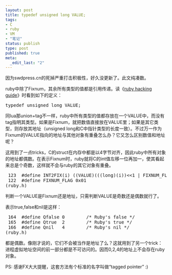 ```yaml
---
layout: post
title: typedef unsigned long VALUE;
tags: 
- C
- ruby
- VM
- "笔记"
status: publish
type: post
published: true
meta: 
  _edit_last: "2"
---
```


因为swdpress.cn的死掉严重打击积极性，好久没更新了。此文纯凑数。

ruby中除了Fixnum，其余所有类型的值都是引用传递。读《<a href="http://code.google.com/p/rhgchs/">ruby hacking guide</a>》时看到如下的定义：

<pre lang="c">
typedef unsigned long VALUE;
</pre>

同lua那union+tag不一样，ruby中所有类型的值都存放在一个VALUE中，而没有tag指明其类型。如果是Fixnum，就把数值直接放在VALUE里；如果是其它类型，则存放其地址（unsigned long和C中指针类型的长度一致）。不过万一作为Fixnum的VALUE指向的地址与其他对象有重叠怎么办？它又怎么区别数值和地址呢？

这用到了一点tricks，C的struct在内存中都是以4字节对齐，因此ruby中所有对象的地址都偶数。在表示Fixnum时，ruby就将C的int值左移一位再加一，使其看起来总是个奇数，这样就不会与ruby的其它对象有重叠。

<pre lang="c">
 123  #define INT2FIX(i) ((VALUE)(((long)(i))<<1 | FIXNUM_FLAG))
 122  #define FIXNUM_FLAG 0x01
(ruby.h)
</pre>

判断一个VALUE是Fixnum还是地址，只需判断VALUE是奇数还是偶数就行了。

表示true,false和nil是这样：

<pre lang="c">
 164  #define Qfalse 0        /* Ruby's false */
 165  #define Qtrue  2        /* Ruby's true */
 166  #define Qnil   4        /* Ruby's nil */
(ruby.h)
</pre>

都是偶数。像刚才说的，它们不会被当作是地址了么？这就用到了另一个trick：进程虚拟地址空间的前一部分都是不可访问的。因而0,2,4的地址上不会存在ruby对象。

PS: 感谢FX大大提醒，这套方法有个标准的名字叫做“tagged pointer” :)
